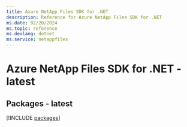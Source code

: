 ```yaml
---
title: Azure NetApp Files SDK for .NET
description: Reference for Azure NetApp Files SDK for .NET
ms.date: 02/20/2024
ms.topic: reference
ms.devlang: dotnet
ms.service: netappfiles
---
```

# Azure NetApp Files SDK for .NET - latest
## Packages - latest
[!INCLUDE [packages](netapp-files-index.md)]